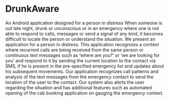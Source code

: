 # DrunkAware
An Android application designed for a person in distress
When someone is out late night, drunk or unconscious or in an emergency where one is not able to respond to calls, messages or send a signal of any kind, it becomes difficult to locate the person or understand the situation. We present an application for a person in distress. This application recognizes a context where recurrent calls are being received from the same person or continuous text messages such as ‘where are you?’ or ‘we are looking for you’ and respond to it by sending the current location to the contact via SMS, if he is present in the pre-specified emergency list and updates about his subsequent movements. Our application recognizes call patterns and analysis of the text messages from the emergency contact to send the location of the user to the contact. Our system also alerts the user regarding the situation and has additional features such as automated opening of the cab booking application on gauging the emergency context.
